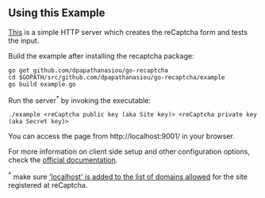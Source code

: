 ## Using this Example

[This](example.go) is a simple HTTP server which creates the reCaptcha form and tests the input.

Build the example after installing the recaptcha package:

```
go get github.com/dpapathanasiou/go-recaptcha
cd $GOPATH/src/github.com/dpapathanasiou/go-recaptcha/example
go build example.go
```

Run the server<sup>&#42;</sup> by invoking the executable:

```
./example <reCaptcha public key (aka Site key)> <reCaptcha private key (aka Secret key)>
```

You can access the page from http://localhost:9001/ in your browser.

For more information on client side setup and other configuration options, check the [official documentation](https://developers.google.com/recaptcha/intro).

 <sup>&#42;</sup> make sure ['localhost' is added to the list of domains allowed](https://developers.google.com/recaptcha/docs/domain_validation) for the site registered at reCaptcha.
